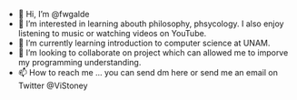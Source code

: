 - 👋 Hi, I’m @fwgalde
- 👀 I’m interested in learning abouth philosophy, phsycology. I also enjoy listening to music or watching videos on YouTube.
- 🌱 I’m currently learning introduction to computer science at UNAM.
- 💞️ I’m looking to collaborate on project which can allowed me to imporve my programming understanding.
- 📫 How to reach me ... you can send dm here or send me an email on Twitter @ViStoney

<!---
fwgalde/fwgalde is a ✨ special ✨ repository because its `README.md` (this file) appears on your GitHub profile.
You can click the Preview link to take a look at your changes.
--->

